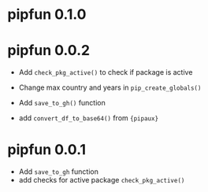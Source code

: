 # pipfun 0.1.0

# pipfun 0.0.2

* Add `check_pkg_active()` to check if package is active

* Change max country and years in `pip_create_globals()`

* Add `save_to_gh()` function

* add `convert_df_to_base64()` from `{pipaux}`

# pipfun 0.0.1

* Add `save_to_gh` function
* add checks for active package `check_pkg_active()`
